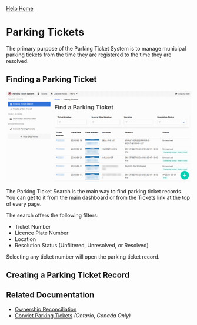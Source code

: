 [Help Home](readme.md)

# Parking Tickets

The primary purpose of the Parking Ticket System is to manage municipal parking tickets
from the time they are registered to the time they are resolved.

## Finding a Parking Ticket

![Parking Ticket Search](images/ticket-search.png)

The Parking Ticket Search is the main way to find parking ticket records.
You can get to it from the main dashboard or from the Tickets link at the top of every page.

The search offers the following filters:

- Ticket Number
- Licence Plate Number
- Location
- Resolution Status (Unfiltered, Unresolved, or Resolved)

Selecting any ticket number will open the parking ticket record.


## Creating a Parking Ticket Record


## Related Documentation

- [Ownership Reconciliation](tickets-ownershipReconciliation.md)
- [Convict Parking Tickets](ticketsOntario-convict.md) *(Ontario, Canada Only)*
